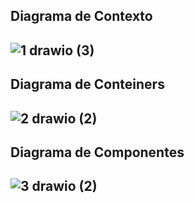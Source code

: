 ## Diagrama de Contexto
![1 drawio (3)](https://github.com/user-attachments/assets/2b53e6ef-3af5-4d5c-82d1-4b167c77996d)
---
## Diagrama de Conteiners
![2 drawio (2)](https://github.com/user-attachments/assets/4ee3046f-b5e3-4ade-931b-369905bfc0fc)
---
## Diagrama de Componentes
![3 drawio (2)](https://github.com/user-attachments/assets/b12e32ab-b9b3-4979-a528-7c1e22170d98)
---
